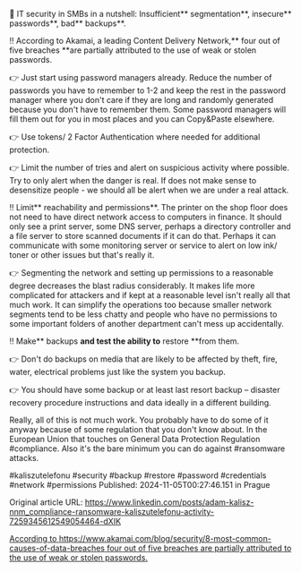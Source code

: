 🔐 IT security in SMBs in a nutshell: Insufficient** segmentation**, insecure** passwords**, bad** backups**.


‼️ According to Akamai, a leading Content Delivery Network,** four out of five breaches **are partially attributed to the use of weak or stolen passwords.


👉 Just start using password managers already. Reduce the number of passwords you have to remember to 1-2 and keep the rest in the password manager where you don't care if they are long and randomly generated because you don't have to remember them. Some password managers will fill them out for you in most places and you can Copy&Paste elsewhere.


👉 Use tokens/ 2 Factor Authentication where needed for additional protection.


👉 Limit the number of tries and alert on suspicious activity where possible. Try to only alert when the danger is real. If does not make sense to desensitize people - we should all be alert when we are under a real attack.


‼️ Limit** reachability and permissions**. The printer on the shop floor does not need to have direct network access to computers in finance. It should only see a print server, some DNS server, perhaps a directory controller and a file server to store scanned documents if it can do that. Perhaps it can communicate with some monitoring server or service to alert on low ink/ toner or other issues but that's really it.


 👉 Segmenting the network and setting up permissions to a reasonable degree decreases the blast radius considerably. It makes life more complicated for attackers and if kept at a reasonable level isn't really all that much work. It can simplify the operations too because smaller network segments tend to be less chatty and people who have no permissions to some important folders of another department can't mess up accidentally.


‼️ Make** backups **and test the ability to** restore **from them.


👉 Don't do backups on media that are likely to be affected by theft, fire, water, electrical problems just like the system you backup. 


👉 You should have some backup or at least last resort backup – disaster recovery procedure instructions and data ideally in a different building.


Really, all of this is not much work. You probably have to do some of it anyway because of some regulation that you don't know about. In the European Union that touches on General Data Protection Regulation #compliance. Also it's the bare minimum you can do against #ransomware attacks.


#kaliszutelefonu #security #backup #restore #password #credentials #network #permissions
Published: 2024-11-05T00:27:46.151 in Prague

Original article URL: https://www.linkedin.com/posts/adam-kalisz-nnm_compliance-ransomware-kaliszutelefonu-activity-7259345612549054464-dXIK

[According to https://www.akamai.com/blog/security/8-most-common-causes-of-data-breaches four out of five breaches are partially attributed to the use of weak or stolen passwords.](./media/stolen-credentials.png)